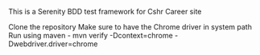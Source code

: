 This is a Serenity BDD test framework for Cshr Career site

Clone the repository
Make sure to have the Chrome driver in system path
Run using maven - mvn verify -Dcontext=chrome -Dwebdriver.driver=chrome

